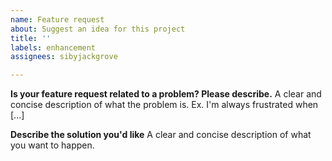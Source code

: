 ```yaml
---
name: Feature request
about: Suggest an idea for this project
title: ''
labels: enhancement
assignees: sibyjackgrove

---
```


**Is your feature request related to a problem? Please describe.**
A clear and concise description of what the problem is. Ex. I'm always frustrated when [...]

**Describe the solution you'd like**
A clear and concise description of what you want to happen.

